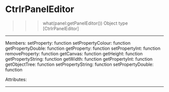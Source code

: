# CtrlrPanelEditor

>>> what(panel:getPanelEditor())
Object type [CtrlrPanelEditor]
-----------------------------------------------------------------

Members:
	                   setProperty:	function
	             setPropertyColour:	function
	             getPropertyDouble:	function
	                   getProperty:	function
	                setPropertyInt:	function
	                removeProperty:	function
	                     getCanvas:	function
	                     getHeight:	function
	             getPropertyString:	function
	                      getWidth:	function
	                getPropertyInt:	function
	                 getObjectTree:	function
	             setPropertyString:	function
	             setPropertyDouble:	function


Attributes:

-----------------------------------------------------------------
